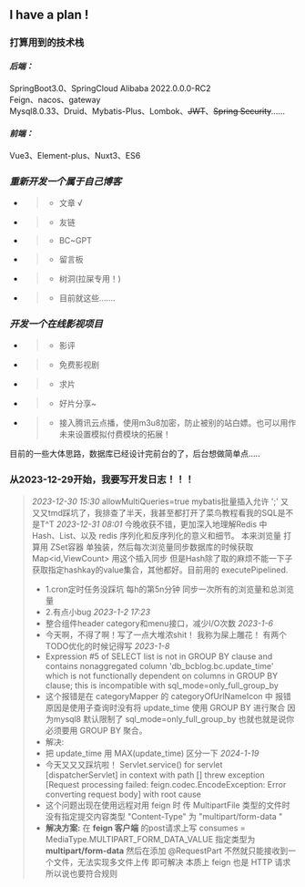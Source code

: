 ## I have a plan !
### 打算用到的技术栈
#### *后端：*
SpringBoot3.0、SpringCloud Alibaba 2022.0.0.0-RC2</br>
Feign、nacos、gateway</br>
Mysql8.0.33、Druid、Mybatis-Plus、Lombok、~~JWT~~、~~Spring Security~~......</br>
#### *前端：*
Vue3、Element-plus、Nuxt3、ES6

### *重新开发一个属于自己博客*
* > * 文章 √
* > * 友链
* > * BC~GPT
* > * 留言板
* > * 树洞(拉屎专用！)
* > * 目前就这些.......
### *开发一个在线影视项目*
* > * 影评
* > * 免费影视剧
* > * 求片
* > * 好片分享~
* > * 接入腾讯云点播，使用m3u8加密，防止被别的站白嫖。也可以用作未来设置模拟付费模块的拓展！</br>

目前的一些大体思路，数据库已经设计完前台的了，后台想做简单点.....

### 从2023-12-29开始，我要写开发日志！！！
> *2023-12-30 15:30* 
> allowMultiQueries=true mybatis批量插入允许 ';' 又又又tmd踩坑了，我排查了半天，我甚至都打开了菜鸟教程看我的SQL是不是T^T 
> *2023-12-31 08:01*
> 今晚收获不错，更加深入地理解Redis 中 Hash、List、以及 redis 序列化和反序列化的意义和细节。
> 本来浏览量 打算用 ZSet容器 单独装，然后每次浏览量同步数据库的时候获取Map<id,ViewCount> 用这个插入同步
> 但是Hash除了取的麻烦不能一下子获取指定hashkay的value集合，其他都好。目前用的 executePipelined.
> * 1.cron定时任务没踩坑 每h的第5n分钟 同步一次所有的浏览量和总浏览量
> * 2.有点小bug
> *2023-1-2 17:23*
> * 整合组件header category和menu接口，减少I/O次数
> *2023-1-6*
> * 今天啊，不得了啊！写了一点大堆浓shit！ 我称为屎上雕花！ 有两个 TODO优化的时候记得写
> *2023-1-8*
> * Expression #5 of SELECT list is not in GROUP BY clause and contains nonaggregated column 'db_bcblog.bc.update_time' which is not functionally dependent on columns in GROUP BY clause; this is incompatible with sql_mode=only_full_group_by
> * 这个报错是在 categoryMapper 的 categoryOfUrlNameIcon 中 报错原因是使用子查询时没有将 update_time 使用 GROUP BY 进行聚合 因为mysql8 默认限制了 sql_mode=only_full_group_by 也就也就是说你必须要用 GROUP BY 聚合。
> * 解决: 
> * 把 update_time 用 MAX(update_time) 区分一下
> *2024-1-19*
> * 今天又又又踩坑啦！ Servlet.service() for servlet [dispatcherServlet] in context with path [] threw exception [Request processing failed: feign.codec.EncodeException: Error converting request body] with root cause
> * 这个问题出现在使用远程对用 feign 时 传 MultipartFile 类型的文件时 没有指定提交内容类型 "Content-Type" 为 "multipart/form-data "
> * **解决方案:** 在 **feign 客户端** 的post请求上写 consumes = MediaType.MULTIPART_FORM_DATA_VALUE 指定类型为 **multipart/form-data** 然后在添加 @RequestPart 不然就只能接收到一个文件，无法实现多文件上传 即可解决 本质上 feign 也是 HTTP 请求所以说也要符合规则